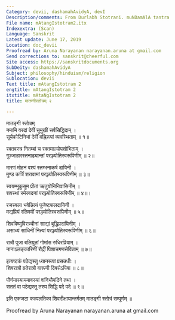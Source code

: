 ```yaml
---
Category: devii, dashamahAvidyA, devI
Description/comments: From Durlabh Stotrani. muNDamAlA tantra
File name: mAtangIstotram2.itx
Indexextra: (Scan)
Language: Sanskrit
Latest update: June 17, 2019
Location: doc_devii
Proofread by: Aruna Narayanan narayanan.aruna at gmail.com
Send corrections to: sanskrit@cheerful.com
Site access: https://sanskritdocuments.org
SubDeity: dashamahAvidyA
Subject: philosophy/hinduism/religion
Sublocation: devii
Text title: mAtangIstotram 2
engtitle: mAtangIstotram 2
itxtitle: mAtaNgIstotram 2
title: मातण्गीस्तोत्रम् २

---
```

  
 मातङ्गी स्तोत्रम्   
नमामि वरदां देवीं सुमुखीं सर्वसिद्धिदाम् ।  
सूर्यकोटिनिभां देवीं वह्निरूपां व्यवस्थिताम् ॥ १॥  
  
रक्तवस्त्र नितम्बां च रक्तमाल्योपशोभिताम् ।  
गुञ्जाहारस्तनाढ्यान्तां परञ्ज्योतिस्वरूपिणीम् ॥ २॥  
  
मारणं मोहनं वश्यं स्तम्भनाकर्ष दायिनी ।  
मुण्ड कर्त्रिं शरावामां परञ्ज्योतिस्वरूपिणीम् ॥ ३॥  
  
स्वयम्भुकुसुम प्रीतां ऋतुयोनिनिवासिनीम् ।  
शवस्थां स्मेरवदनां परञ्ज्योतिस्वरूपिणीम् ॥ ४॥।  
  
रजस्वला भवेन्नित्यं पूजेष्टफलदायिनी ।  
मद्यप्रियं रतिमयीं परञ्ज्योतिस्वरूपिणीम् ॥ ५॥  
  
शिवविष्णुविरञ्चीनां साद्यां बुद्धिप्रदायिनीम् ।  
असाध्यं साधिनीं नित्यां परञ्ज्योतिस्वरूपिणीम् ॥ ६॥  
  
रात्रौ पूजा बलियुतां गोमांस रुधिरप्रियाम् ।  
नानाऽलङ्कारिणीं रौद्रीं पिशाचगणसेविताम् ॥ ७॥  
  
इत्यष्टकं पठेद्यस्तु ध्यानरूपां प्रसन्नधीः ।  
शिवरात्रौ व्रतेरात्रौ वारूणी दिवसेऽपिवा ॥ ८॥  
  
पौर्णमास्याममावस्यां शनिभौमदिने तथा ।  
सततं वा पठेद्यस्तु तस्य सिद्धि पदे पदे ॥ ९॥  
  
इति एकजटा कल्पलतिका शिवदीक्षायान्तर्गतम् मातङ्गी स्तोत्रं सम्पूर्णम् ॥  
  
  
Proofread by Aruna Narayanan narayanan.aruna at gmail.com  
  
